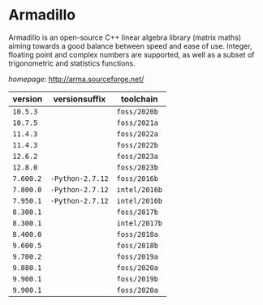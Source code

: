 # Armadillo

Armadillo is an open-source C++ linear algebra library (matrix maths) aiming towards  a good balance between speed and ease of use. Integer, floating point and complex numbers are supported,  as well as a subset of trigonometric and statistics functions.

*homepage*: <http://arma.sourceforge.net/>

version | versionsuffix | toolchain
--------|---------------|----------
``10.5.3`` |  | ``foss/2020b``
``10.7.5`` |  | ``foss/2021a``
``11.4.3`` |  | ``foss/2022a``
``11.4.3`` |  | ``foss/2022b``
``12.6.2`` |  | ``foss/2023a``
``12.8.0`` |  | ``foss/2023b``
``7.600.2`` | ``-Python-2.7.12`` | ``foss/2016b``
``7.800.0`` | ``-Python-2.7.12`` | ``intel/2016b``
``7.950.1`` | ``-Python-2.7.12`` | ``intel/2016b``
``8.300.1`` |  | ``foss/2017b``
``8.300.1`` |  | ``intel/2017b``
``8.400.0`` |  | ``foss/2018a``
``9.600.5`` |  | ``foss/2018b``
``9.700.2`` |  | ``foss/2019a``
``9.880.1`` |  | ``foss/2020a``
``9.900.1`` |  | ``foss/2019b``
``9.900.1`` |  | ``foss/2020a``
